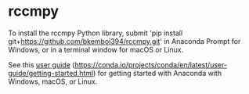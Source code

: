 # rccmpy

To install the rccmpy Python library, submit 'pip install git+https://github.com/bkemboi394/rccmpy.git' in Anaconda Prompt for Windows, or in a terminal window for macOS or Linux. 

See this [user guide](https://conda.io/projects/conda/en/latest/user-guide/getting-started.html) (https://conda.io/projects/conda/en/latest/user-guide/getting-started.html) for getting started with Anaconda with Windows, macOS, or Linux.

